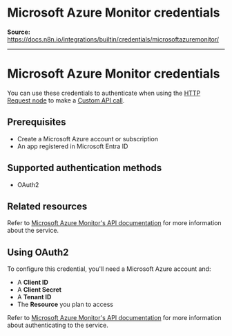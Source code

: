 # Microsoft Azure Monitor credentials

**Source:** https://docs.n8n.io/integrations/builtin/credentials/microsoftazuremonitor/

---

# Microsoft Azure Monitor credentials

You can use these credentials to authenticate when using the [HTTP Request node](../../core-nodes/n8n-nodes-base.httprequest/) to make a [Custom API call](../../../custom-operations/).

## Prerequisites

- Create a Microsoft Azure account or subscription
- An app registered in Microsoft Entra ID

## Supported authentication methods

- OAuth2

## Related resources

Refer to [Microsoft Azure Monitor's API documentation](https://learn.microsoft.com/en-us/azure/azure-monitor/azure-monitor-rest-api-index) for more information about the service.

## Using OAuth2

To configure this credential, you'll need a Microsoft Azure account and:

- A **Client ID**
- A **Client Secret**
- A **Tenant ID**
- The **Resource** you plan to access

Refer to [Microsoft Azure Monitor's API documentation](https://learn.microsoft.com/en-us/azure/azure-monitor/logs/api/access-api?tabs=rest#set-up-authentication) for more information about authenticating to the service.
